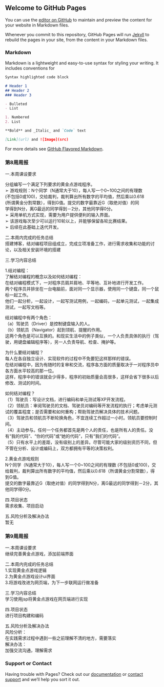 ## Welcome to GitHub Pages

You can use the [editor on GitHub](https://github.com/kkkcx/kkkcx.github.io/edit/master/index.md) to maintain and preview the content for your website in Markdown files.

Whenever you commit to this repository, GitHub Pages will run [Jekyll](https://jekyllrb.com/) to rebuild the pages in your site, from the content in your Markdown files.

### Markdown

Markdown is a lightweight and easy-to-use syntax for styling your writing. It includes conventions for

```markdown
Syntax highlighted code block

# Header 1
## Header 2
### Header 3

- Bulleted
- List

1. Numbered
2. List

**Bold** and _Italic_ and `Code` text

[Link](url) and ![Image](src)
```

For more details see [GitHub Flavored Markdown](https://guides.github.com/features/mastering-markdown/).

### 第8周周报

一.本周课设要求

分组编写一个满足下列要求的黄金点游戏程序。  
➢ 游戏规则：N个同学（N通常大于10），每人写一个0~100之间的有理数   
(不包括0或100)，交给裁判，裁判算出所有数字的平均值，然后乘以0.618    
(所谓黄金分割常数），得到G值。提交的数字最靠近G（取绝对值）的同   
学得到N分，离G最远的同学得到－2分，其他同学得0分。  
➢ 采用单机方式实现，需要为用户提供便利的输入界面。  
➢ 该游戏每次至少可以运行10轮以上，并能够保留各轮比赛结果。  
➢ 后续在此基础上迭代开发。  

二.本周内完成的任务总结  
搭建博客，结对编程项目组成立，完成立项准备工作，进行需求收集和功能的讨论，以及相关安装环境的搭建

三.学习内容总结

1.结对编程：  
了解结对编程的概念以及如何结对编程：  
在结对编程模式下，一对程序员肩并肩地、平等地、互补地进行开发工作。  
两个程序员并排坐在一台电脑前，面对同一个显示器，使用同一个键盘，同一个鼠标一起工作。  
他们一起分析，一起设计，一起写测试用例，一起编码，一起单元测试，一起集成测试，一起写文档等。

结对编程中有两个角色：  
（a）驾驶员（Driver）是控制键盘输入的人。  
（b）领航员（Navigator）起到领航、提醒的作用。  
这两个角色是可以互换的。和现实生活中的例子类似，一个人负责具体的执行（驾驶，用键盘编辑程序等），另一人负责导航、检查、掩护等。  

为什么要结对编程？  
每人在各自独立设计、实现软件的过程中不免要犯这样那样的错误。  
在结对编程中，因为有随时的复审和交流，程序各方面的质量取决于一对程序员中各方面水平较高的那一位。  
这样，程序中的错误就会少得多，程序的初始质量会高很多，这样会省下很多以后修改、测试的时间。

如何结对编程？  
（1）驾驶员：写设计文档，进行编码和单元测试等XP开发流程。  
（2）领航员：审阅驾驶员的文档、驾驶员对编码等开发流程的执行；考虑单元测试的覆盖程度；是否需要和如何重构；帮助驾驶员解决具体的技术问题。  
（3）驾驶员和领航员不断轮换角色，不宜连续工作超过一小时。领航员要控制时间。  
（4）主动参与。任何一个任务都首先是两个人的责任，也是所有人的责任。没有“我的代码”、“你的代码”或“她的代码”，只有“我们的代码”。  
（5）只有水平上的差距，没有级别上的差异。尽管可能大家的级别资历不同，但不管在分析、设计或编码上，双方都拥有平等的决策权利。  

2.黄金点游戏规则  
N个同学（N通常大于10），每人写一个0~100之间的有理数 (不包括0或100)，交给裁判，裁判算出所有数字的平均值，然后乘以0.618（所谓黄金分割常数），得到G值。  
提交的数字最靠近G（取绝对值）的同学得到N分，离G最远的同学得到－2分，其他同学得0分。  

四.项目状态  
需求收集、项目启动  

五.风险分析及解决办法  
暂无  

### 第9周周报

一.本周课设要求  
继续完善黄金点游戏，添加前端界面  

二.本周内完成的任务总结  
1.实现黄金点游戏逻辑  
2.为黄金点游戏设计ui界面  
3.将游戏改进为网页端，为下一步联网运行做准备  

三.学习内容总结  
学习使用jsp将黄金点游戏在网页端进行实现  

四.项目状态  
进行项目构建和编码  

五.风险分析及解决办法    
风险分析：  
在实践需求过程中遇到一些之前理解不清的地方，需要落实  
解决办法：  
加强交流沟通，理解需求  




### Support or Contact

Having trouble with Pages? Check out our [documentation](https://docs.github.com/categories/github-pages-basics/) or [contact support](https://github.com/contact) and we’ll help you sort it out.
